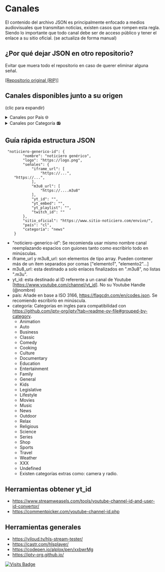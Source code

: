 # Canales

El contenido del archivo JSON es principalmente enfocado a medios audiovisuales que transmitan noticias, existen casos que rompen esta regla.
Siendo lo importante que todo canal debe ser de acceso público y tener el enlace a su sitio oficial.
(se actualiza de forma manual)

## ¿Por qué dejar JSON en otro repositorio?

Evitar que muera todo el repositorio en caso de querer eliminar alguna señal.

[[Repositorio original (RIP)]](https://github.com/Alplox/tele)

## Canales disponibles junto a su origen

(clic para expandir)
<details>
<summary>Canales por País 🌐</summary>

Canales "Chile"

- [24 horas](https://www.24horas.cl/envivo/) [news]
- [Meganoticias](https://www.mega.cl/) [news]
- [T13](https://www.t13.cl/en-vivo) [news]
- [CNN Chile](https://www.cnnchile.com/page/en-vivo/) [news]
- [CHV Noticias](https://www.chvnoticias.cl/senal-online/) [news]
- [El Mostrador](https://www.elmostrador.cl/) [news]
- [Radio Cooperativa](http://programas.cooperativa.cl/showalairelibre/) [radio]
- [Radio Biobio TV](https://www.biobiochile.cl/biobiotv/) [radio]
- [Radio ADN](https://www.adnradio.cl/noticias/videos/) [radio]
- [Radio Duna](https://www.duna.cl/tv/) [radio]
- [Radio Infinita](http://www.infinita.cl/home/) [radio]
- [Radio Universo](https://www.universo.cl/) [radio]
- [Radio AE Radio DuocUC](https://www.aeradio.cl/) [radio]
- [Radio Carolina TV](https://www.carolina.cl/tv/) [radio]
- [Radio Carolina 2 TV](https://www.carolina.cl/carolina2/) [radio]
- [Radio Romántica TV](https://www.romantica.cl/romantica-tv/) [radio]
- [Radio Genial 100.5 FM](https://radiogenial.cl/) [radio]
- [Radio La Clave](https://radiolaclave.cl/) [radio]
- [Radio El Conquistador FM](https://www.elconquistadorfm.net/) [radio]
- [Radio Folclor de Chile](https://radiofolclordechile.cl/) [radio]
- [Radio El Sembrador](https://tv.radioelsembrador.cl/) [radio]
- [Radio Ñuble 89.7 FM](https://radionuble.cl/v1/) [radio]
- [Radio Alternativa FM (Huasco)](https://www.alternativafm.cl/p/alternativa-tv.html) [radio]
- [Radio Universidad de Chile](https://radio.uchile.cl/) [radio]
- [Tele13 Radio](https://tele13radio.cl/) [radio]
- [La MetroFM](https://lametrofm.cl/) [radio]
- [AGRICULTURA TV](https://www.radioagricultura.cl/en-vivo-3/) [radio]
- [¡Llegó la hora!](https://www.radioagricultura.cl/podcast_programas/llego-la-hora/) [radio]
- [TVN](https://www.youtube.com/channel/UCaVaCaiG6qRzDiJDuEGKOhQ) [general]
- [TVN 3](https://www.tvn.cl/tvn3) [culture]
- [Mega](https://www.mega.cl/) [general]
- [Canal 13](https://www.13.cl/en-vivo) [general]
- [Chilevisión](https://www.chilevision.cl/senal-online) [general]
- [La Red](https://www.lared.cl/senal-online) [general]
- [Stgo.TV](https://www.santiagotelevision.cl/) [general]
- [TV+](https://www.tvmas.tv/) [general]
- [La Voz De Los Que Sobran](https://lavozdelosquesobran.cl/) [general]
- [Puranoticia TV](https://puranoticia.pnt.cl/) [general]
- [Holvoet TV](https://holvoet.cl/en-vivo/) [general]
- [Antofagasta TV](https://www.antofagasta.tv/) [general]
- [Atacama TV](http://atacamatelevision.com/) [general]
- [Canal 9](https://www.canal9.cl/en-vivo/) [general]
- [TVU](https://www.tvu.cl/) [general]
- [Canal 21](https://www.canal21tv.cl/wp/en-vivo/) [general]
- [Ñublevision](https://nublevision.cl/) [general]
- [Ñuble RVT](https://canalrtv.cl/) [general]
- [Pingüino TV](https://elpinguino.com/reproductor/) [general]
- [ITV Patagonia](https://www.itvpatagonia.com/) [general]
- [UCV TV](https://ucvtv.cl/home.php) [general]
- [UCV TV Eventos](https://ucvtv.cl/home.php) [general]
- [UATV](https://uatv.cl/uatv-en-vivo/) [general]
- [VTV](http://canalvtv.cl/vtv/) [general]
- [TVR Television Regional](https://www.tvr.cl) [general]
- [veoTV](https://www.veotv.cl/) [general]
- [Contivision](https://contivision.cl/) [general]
- [Osorno TV+](https://www.osornotv.cl/envivo.html) [general]
- [Copano](https://copano.news/) [news]
- [Zona Latina](https://zonalatinatv.com/) [general]
- [Real TV Chile](https://www.youtube.com/channel/) [general]
- [Canal 2 San Antonio](https://cablenoticias.cl/san-antonio-en-vivo) [general]
- [Canal 2 Quellón](https://www.canal2quellon.cl/) [general]
- [Iquique TV](https://iquiquetv.cl/senal-online/) [general]
- [Wapp TV](https://www.wapptv.cl/) [general]
- [MegaDeportes](https://www.meganoticias.cl/deportes/) [sports]
- [Tierra de Dragones](https://tierradedragones.cl/online/) [sports]
- [TV Salud](https://tvsalud.cl/) [lifestyle]
- [Canal País](https://www.canalpais.com/en-vivo) [Business]
- [TV Educa Chile](https://www.tvn.cl/envivo/tveducachile/) [kids]
- [TV Senado](https://tv.senado.cl/) [legislative]
- [Tribunal Constitucional](https://www2.tribunalconstitucional.cl/) [legislative]
- [Poder Judicial](https://www.poderjudicialtv.cl/) [legislative]
- [Cámara Diputados](http://www.cdtv.cl/) [legislative]
- [Nuevas Comunicaciones](https://www.youtube.com/channel/UCMvQGOyumsXP4V7dGAdIKWg) [camera]
- [Marejadas UV](https://marejadas.uv.cl/) [camera]
- [Ledrium](https://www.goledrium.cl/) [camera]
- [Galería CIMA](https://galeriacima.cl/) [camera]
- [Halcón Parquemet, Cumbre](https://halcon.parquemet.cl/index.html) [camera]
- [Halcón Parquemet, Terraza](https://halcon.parquemet.cl/index.html) [camera]
- [Municipalidad Osorno](https://www.municipalidadosorno.cl/) [camera]
- [Portal Foxmix Chile](https://www.portalfoxmix.cl/tv/) [music]

Canales "Argentina"

- [Todonoticias](https://tn.com.ar/envivo/24hs/) [news]
- [C5N](https://www.c5n.com/vivo) [news]
- [Net TV](https://www.canalnet.tv/page/senal-en-vivo) [news]
- [Televisión Pública](https://www.tvpublica.com.ar/) [news]
- [Crónica TV](https://www.cronica.com.ar/cronica-en-vivo/) [news]
- [LA NACION](https://www.lanacion.com.ar/) [news]
- [Canal 26](https://www.canal26.com/canal26-en-vivo) [news]
- [A24com](https://www.a24.com/vivo) [news]
- [Telefe Noticias](https://noticias.mitelefe.com/vivo) [news]
- [Cadena 3 Argentina](https://www.cadena3.com/) [news]
- [América TV](https://www.americatv.com.ar/vivo) [news]
- [eldoce](https://eldoce.tv/vivo/) [news]
- [El Litoral](https://www.ellitoral.com/) [news]
- [IP Noticias](https://ipnoticias.ar/) [news]
- [Nur Para Todos](https://nurparatodos.com.ar/) [news]
- [El Destape](https://www.eldestapeweb.com/) [news]
- [DNews](https://www.youtube.com/channel/UC4dWvSKVWJ36tJyhjDQCCaQ) [news]
- [Cadena 3 Argentina](https://www.cadena3.com/) [news]
- [Radio Mitre](https://radiomitre.cienradios.com/) [radio]
- [Radio De la Azotea](https://www.youtube.com/channel/) [radio]
- [Radio Nihuil](https://www.radionihuil.com.ar/) [radio]
- [Pop Radio 101.5](https://www.radiopop.fm/) [radio]
- [Radio10](https://www.radio10.com.ar/) [radio]
- [Urbana Play 104.3 FM](https://urbanaplayfm.com/) [radio]
- [FMVale975](https://radiovale.fm/) [radio]
- [El Siete TV](https://www.elsietetv.com.ar/) [general]
- [EXTRA TV VIVO](https://www.canalextra.com.ar/) [general]
- [BREAK POINT](https://www.youtube.com/channel/UC_49ElhhVd1BO7MsdBPm77Q) [general]
- [Extratv](https://www.canalextra.com.ar/) [general]
- [Ushuaia Live](https://www.youtube.com/channel/UC6NTD1HmdaZMbe9K5qADOvw) [camera]
- [FourSeasons BuenosAires](https://www.youtube.com/channel/UCCkRwmztPEvut3gpsgmCmzw) [camera]
- [SISE Argentina](https://siseargentina.com/camaras-en-vivo/) [camera]
- [Radio One 103.7](https://www.radioone1037.fm/) [radio]
- [Carburando](https://www.carburando.com/) [auto]

Canales "Bolivia"

- [Unitel Bolivia](https://television.unitel.bo/vivo) [news]
- [RTP BOLIVIA](https://rtpbolivia.com.bo/) [news]
- [Noticias Bolivisión Al Día](https://www.redbolivision.tv.bo/envivo-canal-5/) [news]
- [Red Uno](https://www.reduno.com.bo/) [general]
- [Bolivia Al aire TV](https://boliviaalairetv.com/) [culture]
- [Gogoplaytv](https://www.gogoplaytv.com/) [entertainment]

Canales "Brasil"

- [Record News](https://www.youtube.com/channel/UCuiLR4p6wQ3xLEm15pEn1Xw) [news]
- [REDE BRASIL OFICIAL](https://tv.redebrasiloficial.com.br/) [news]
- [UOL](https://www.uol.com.br/) [news]
- [TV Fórum](https://revistaforum.com.br/) [news]
- [TV 247](https://www.brasil247.com/) [news]
- [BRADO](https://www.bradojornal.com/) [radio]

Canales "Costa Rica"

- [Multimedios Costa Rica](https://www.telediario.cr/television) [news]

Canales "Colombia"

- [EL TIEMPO](https://www.eltiempo.com/) [news]
- [Noticias Caracol](https://www.noticiascaracol.com/ahora) [news]
- [LA FM Colombia](https://www.lafm.com.co/) [news]
- [Teleantioquia Noticias](https://www.teleantioquia.co/noticias/) [news]
- [EAtlantico](https://emisoraatlantico.com.co/) [news]
- [HOY NOTICIAS AGENCIA DE MEDIOS](https://agenciademedioshoynoticias.com/) [news]
- [La Q Digital](https://www.youtube.com/channel/UCNCwZcHiMq-hiKUifqVgWLQ) [news]
- [CNC CHOCÓ](https://www.youtube.com/channel/UC1y9xnPuEvaPCqwJTFDr-8Q) [news]
- [Tercer Canal](https://www.youtube.com/channel/UCH0qX_eG0lDi00plxvidu7g) [news]
- [](https://www.elespectador.com/) [news]
- [Nos Cogió La Noche Noticias](https://www.coosmovision.com/nos-cogio-la-noche/) [news]
- [RCPC](http://www.rcpc.co/) [radio]
- [Buenisima Radio Tv](https://www.youtube.com/channel/UCk20PydKzK3giq80G4mqSeg) [radio]
- [Pulzo](https://www.pulzo.com/) [general]

Canales "Paraguay"

- [1000 Noticias](https://1000noticias.com.py/) [news]

Canales "Perú"

- [TVPerú Noticias](https://www.tvperu.gob.pe/noticias/play) [news]
- [Panamericana TV](https://panamericana.pe/tvenvivo) [news]
- [Onda Digital TV](https://ondadigitaltv.com) [news]
- [La República](https://larepublica.pe/) [news]
- [Willax](https://willax.pe/en-vivo/) [news]
- [Latina Noticias](https://www.latina.pe/tvenvivo) [news]
- [PBO](https://pbo.pe/) [news]
- [RTV TOTAL YURIMAGUAS](https://rtvtotal.pe/tv-online) [news]
- [Avance Social Noticias](https://www.youtube.com/channel/UCo75W2AP1hnjUF4V_ovOAsg) [news]
- [Diario El Comercio Videos](https://elcomercio.pe) [news]
- [N60 Noticias](https://n60.pe/) [news]
- [Ideeleradio](https://www.ideeleradio.pe/) [radio]
- [Radio Ovación TV](https://ovacion.pe/radio) [radio]
- [Radio San Borja Tv](https://radiosanborjatv.com/) [radio]
- [Radio Onda Digital](https://www.ondadigital.pe/) [radio]
- [Radio Tropical 99.1 FM](https://radiotropical.pe/) [radio]
- [Radio Uno 93.7 FM](https://radiouno.pe/) [radio]

Canales "Panamá"

- [Telemetro Reporta](https://www.telemetro.com/endirecto) [news]
- [Alvaro Alvarado - Noticias 180 Minutos](https://www.youtube.com/channel/UC4RoqlERckC4gIhLEGb9Jjw) [news]
- [FARO TV](https://www.youtube.com/channel/UCH70iZotY9DHPZA_XCJbXGQ) [news]
- [Círculo TV](https://www.youtube.com/channel/) [news]
- [Telemetro](https://www.telemetro.com/endirecto) [general]

Canales "Venezuela"

- [Globovisión En Vivo](https://www.globovision.com/) [news]
- [VPItv](https://vpitv.com/en-vivo/) [news]
- [Imesat News TV](https://www.youtube.com/channel/UC1gcFVHhxnbdVqZ8gRziDkg) [news]
- [TeleSUR](https://www.telesurtv.net/) [news]
- [TeleSUR English](https://www.telesurenglish.net/) [news]
- [teleSURtv](https://www.telesurtv.net/) [news]
- [Venezolana de Televisión](https://www.vtv.gob.ve/en-vivo/) [news]
- [NTN24](https://www.ntn24.com/en-vivo) [news]
- [TelevenTV](https://televen.com/) [news]
- [La Iguana TV](https://www.laiguana.tv/envivo/) [news]
- [MundoURenVivo](https://mundour.com/) [radio]
- [Lista Tv](https://www.youtube.com/channel/UCw2ceOxZ4VhgRSre0ny2RcA) [radio]
- [VTV RADIO](https://www.atom.bio/vtvradio_) [radio]
- [Venezuela News Radio](https://venezuela-news.com/radio/) [radio]
- [Anzoátegui TV](https://lorini.net/anzoateguitv/) [general]
- [BTA TV](https://btatv.tv/) [general]
- [Canal 21 Táchira](https://www.canal21tachira.com/tv/) [general]
- [Canal Cultura Venezuela](https://culturavenezuela.com/emision-en-directo/) [culture]

Canales "Honduras"

- [HCH En Vivo](https://hch.tv/live/) [news]
- [METRO TV CHOLUTECA HONDURAS](https://www.lametrohn.com/) [news]

Canales "México"

- [ImagenTV](https://www.imagentv.com/en-vivo) [news]
- [Imagen Televisión Puebla](https://www.imagentv.com/en-vivo) [news]
- [TelediarioMx](https://www.telediario.mx/television) [news]
- [BI NOTICIAS](https://binoticias.com/tv-en-vivo) [news]
- [Oro Noticias Puebla](https://oronoticiaspuebla.com/) [news]
- [CPS Noticias Puerto Vallarta](https://tribunadelabahia.com.mx/) [news]
- [Ahora Noticias](https://www.youtube.com/channel/UCn161AaU20-UcYeDEvDJyyA) [news]
- [VA+ Noticias](https://ryta.com.mx/envivo/) [news]
- [Televisa Aguascalientes Oficial](https://www.youtube.com/channel/UC5ZtV3bu3bjSuOLoA6oCFIg) [news]
- [MILENIO](https://www.milenio.com/mileniotv) [news]
- [Televisa Monterrey](https://www.youtube.com/channel/UCGDJLLphnP0zQQaE3kgo5Wg) [news]
- [NMás](https://www.nmas.com.mx/) [news]
- [adn40Mx](https://live.adn40.mx/) [news]
- [Televisa Veracruz Oficial](https://telever.tv/) [news]
- [Juan Carlos Valerio](https://www.youtube.com/channel/UCCETFebKrX0wIkA9lbqvoNA) [news]
- [Azteca Noticias](https://www.tvazteca.com/aztecanoticias/) [news]
- [Gamavisión Noticias](https://www.gamavision.com/) [news]
- [Aristegui Noticias](https://www.aristeguinoticias.com/) [news]
- [Grupo Fórmula](https://www.radioformula.com.mx/) [radio]
- [DK 1250 AM](https://dk1250.mx/en-vivo-por-youtube/) [radio]
- [Televisa Puebla](https://www.youtube.com/channel/UC-HNztluSQSffhIWJTL-LUw) [general]
- [Televisa Sonora Oficial](https://www.youtube.com/channel/UCyzWMHGS7bs0sot6KZk5EZg) [general]
- [Fideicomiso de Puentes Fronterizos de Chihuahua](https://puentesfronterizos.gob.mx/) [camera]

Canales "España"

- [RTVE Noticias](https://www.rtve.es/noticias) [news]
- [Televisión de Galicia](https://agalega.gal/) [news]
- [Málaga 24h TV Noticias](https://malaga24h.com/directo-de-malaga-24-horas/) [news]
- [TelevisionCanaria](https://rtvc.es/en-directo/) [news]
- [CNN en Español](https://cnnespanol.cnn.com/) [news]
- [Cámaras de tráfico de Vigo](https://www.youtube.com/channel/UC30mmDZa-tMpIS-cIXoErsA) [camera]

Canales "Ecuador"

- [Ecuavisa](https://www.ecuavisa.com/envivo) [news]
- [Ecotel TV](https://www.ecotel.tv/) [news]
- [Catomedia UCSG](https://catomedia.net/) [news]
- [Canal Tv Digital](https://canaltvdigitalonline.com/) [news]
- [Periódico D'Una](https://deunanoticias.com/) [news]
- [Café la Posta](https://www.laposta.ec/) [news]
- [Radio Centro 101.3 FM](https://radiocentro.com.ec/en-vivo/) [radio]
- [Radio Elite 99.7 TV](https://radioelite997.com/online/) [radio]
- [Radio Sono Onda](https://sonoonda.com/tv-online/) [radio]
- [Radio Rumba 107.3 FM](https://radiorumba.fm/) [radio]
- [Radio Pichincha Multimedia](https://www.radiopichincha.com/) [radio]
- [Sonorama TV](https://www.youtube.com/channel/UCGOHw6AjriiGhkJnDAhJsRA) [radio]

Canales "República Dominicana"

- [Una Nueva Mañana](https://unanuevamanana.com/) [general]

Canales "El Salvador"

- [TCS Noticias](https://www.esmitv.com/) [news]

Canales "Canadá"

- [Global News](https://globalnews.ca/live/national/) [news]

Canales "Estados Unidos"

- [ABC7 SWFL](https://www.abc-7.com/) [news]
- [ABC News](https://abcnews.go.com/Live) [news]
- [Agenda-Free TV](https://twitter.com/agendafreetv) [news]
- [Bloomberg US](https://www.bloomberg.com/) [news]
- [Bloomberg Europe](https://www.bloomberg.com/europe) [news]
- [Bloomberg QuickTake](https://www.bloomberg.com/Quicktake) [news]
- [Cheddar](https://cheddar.com/live) [news]
- [CBSN](https://www.cbsnews.com/live/) [news]
- [LiveNOW from FOX](https://www.livenowfox.com/) [news]
- [Newsmax](https://www.newsmax.com/) [news]
- [NBC News](https://www.nbcnews.com/) [news]
- [Noticias Telemundo](https://www.telemundo.com/noticias) [news]
- [ABC13Houston](https://abc13.com/watch/live/) [news]
- [WPLG Local 10](https://www.youtube.com/channel/UCgVZ0mrM3liHNhRYC5Mchgg) [news]
- [ABC 7 Chicago](https://abc7chicago.com/watch/live/) [news]
- [USA TODAY](https://www.usatoday.com/) [news]
- [CNBC](https://www.cnbc.com/live-tv/) [news]
- [EVTV MIAMI](https://evtv.online/noticias-de-venezuela/) [news]
- [Associated Press](https://www.apnews.com/) [news]
- [Naciones Unidas](https://www.un.org/) [general]
- [International House of Prayer](https://www.ihopkc.org/prayerroom/) [music]
- [Axis Experience Center South Central](https://www.axis.com/) [camera]
- [Times Square Live 4K](https://www.earthcam.net/) [camera]
- [St. George Tower](https://stgeorgetower.com/) [camera]
- [Bryant Park NYC](https://bryantpark.org/) [camera]
- [NASA Live](https://www.nasa.gov/) [science]
- [SpaceX](https://www.spacex.com/) [science]
- [Blue Origin](https://www.blueorigin.com/) [science]
- [Virgin Galactic](https://www.virgingalactic.com/) [science]

Canales "Francia"

- [euronews (Español)](https://es.euronews.com/) [news]
- [euronews (English)](https://www.euronews.com/) [news]
- [euronews Русский](https://ru.euronews.com/) [news]
- [euronews (magyarul)](https://hu.euronews.com/) [news]
- [FRANCE 24 Español](https://www.france24.com/es/) [news]
- [FRANCE 24 English](https://www.france24.com/en/) [news]
- [franceinfo](https://www.francetvinfo.fr/) [news]

Canales "Alemania"

- [DW Español](https://www.dw.com/es) [news]
- [DW News](https://www.dw.com/en) [news]
- [DW عربية](https://www.dw.com/ar) [news]
- [WELT](https://www.welt.de/) [news]
- [We Are Diamond](https://wearediamond.net/) [music]

Canales "Ucrania"

- [24 Канал онлайн](https://24tv.ua/online/) [news]
- [Суспільне Новини](https://suspilne.media/) [news]

Canales "China"

- [三立iNEWS](https://live.setn.com/) [news]
- [中視新聞 HD直播頻道](https://www.ctv.com.tw/) [news]
- [CGTN](https://www.cgtn.com/) [news]
- [民視新聞網 Formosa TV News network](https://www.ftvnews.com.tw/live/live-channel/) [news]

Canales "Taiwán"

- [華視新聞 CH52](https://news.cts.com.tw/) [news]

Canales "Japón"

- [NHK World](https://www3.nhk.or.jp/nhkworld/en/live/) [news]
- [ANNnewsCH](https://news.tv-asahi.co.jp/) [news]
- [HTB北海道ニュース](https://www.htb.co.jp/news/) [news]
- [Aoba traffics](https://www.youtube.com/channel/UCynDLZ-YJnrMLSQvwYi-bUA) [camera]

Canales "Turquía"

- [TRT World](https://www.trtworld.com/) [news]

Canales "India"

- [ABP MAJHA](https://marathi.abplive.com/live-tv) [news]
- [Good News Today](https://www.gnttv.com/livetv) [news]
- [ABN Telugu](https://www.andhrajyothy.com/live-tv) [news]
- [TV9 Telugu Live](https://tv9telugu.com/live-tv) [news]
- [IndiaTV](https://www.indiatvnews.com/livetv) [news]
- [REPORTER LIVE](https://www.reporterlive.com/) [news]
- [hmtv News](https://www.hmtvlive.com/) [news]
- [NDTV India](https://www.ndtv.com/) [news]
- [ET NOW](https://www.etnownews.com/) [news]
- [News18 Rajasthan](https://hindi.news18.com/livetv/) [news]
- [News18 Assam/Northeast](https://hindi.news18.com/livetv/) [news]
- [News18 Bangla](https://bengali.news18.com/live-tv/) [news]
- [News18 Bihar Jharkhand](https://hindi.news18.com/news/bihar/) [news]
- [News18 Gujarati](https://www.news18.com/livetv/) [news]
- [News18 India](https://hindi.news18.com/) [news]
- [News18 Kannada](https://kannada.news18.com/live-tv/) [news]
- [News18 Kerala](https://malayalam.news18.com/) [news]
- [News18 Lokmat](https://lokmat.news18.com/) [news]
- [News18 MP Chhattisgarh](https://hindi.news18.com/) [news]
- [News18 Odia](https://odia.news18.com/odisha/) [news]
- [News18 Punjab/Haryana/Himachal](https://punjab.news18.com/) [news]
- [News18 Tamil Nadu](https://tamil.news18.com/) [news]
- [News18 Urdu](https://urdu.news18.com/) [news]
- [News18 UP Uttarakhand](https://hindi.news18.com/news/uttar-pradesh/) [news]
- [DD India](https://ddindia.co.in/) [news]
- [Kairali News](https://www.kairalinewsonline.com/live) [news]
- [CNN-News18](https://www.news18.com/livetv/) [news]
- [WION](https://www.wionews.com/live-tv) [news]
- [ABN Digital Exclusives](https://www.youtube.com/channel/UCMIobchb8wgycijrgc1UnZw) [general]

Canales "Bangladesh"

- [BanglaVision LIVE](https://www.bvnews24.com/live/) [news]

Canales "Catar"

- [Al Jazeera English](https://www.aljazeera.com/live/) [news]
- [AlJazeera Channel قناة الجزيرة](https://www.aljazeera.com/live/) [news]

Canales "Italia"

- [Vatican News](https://www.vaticannews.va/en.html) [religious]
- [Vatican News English](https://www.vaticannews.va/en.html) [religious]
- [Vatican News Español](https://www.vaticannews.va/en.html) [religious]
- [Vatican News Italiano](https://www.vaticannews.va/en.html) [religious]
- [Vatican News Português](https://www.vaticannews.va/en.html) [religious]
- [Vatican News Français](https://www.vaticannews.va/en.html) [religious]
- [Vatican News Deutsch](https://www.vaticannews.va/en.html) [religious]
- [Vatican News Polski](https://www.vaticannews.va/en.html) [religious]
- [Vatican News Tiếng Việt](https://www.vaticannews.va/en.html) [religious]
- [Vatican News 中文](https://www.vaticannews.va/en.html) [religious]

Canales "Pakistán"

- [City 21 News](https://www.youtube.com/channel/UCB-8E662xOk1I3-wdhTMNiw) [news]
- [AlQuranHD القران الكريم](https://www.youtube.com/channel/UCraPI8sg-eiNzUrurxhKeEQ) [religious]
- [Talon News HD](https://www.youtube.com/channel/UCooaD1RPqtX2mY4yNc1PPqw) [news]
- [BOL News](https://www.bolnews.com/live/) [news]
- [SAMAA TV](https://live.samaa.tv/) [news]
- [Dunya News](https://dunyanews.tv/live/) [news]

Canales "Inglaterra"

- [GBNews](https://www.gbnews.com/watch/live) [news]

Canales "Singapur"

- [CNA](https://www.channelnewsasia.com/) [news]

Canales "República Centroafricana"

- [Channels Television](https://www.channelstv.com/live) [news]
- [africanews](https://www.africanews.com/live/) [news]
- [NamibiaCam](https://www.youtube.com/channel/UC9X6gGKDv2yhMoofoeS7-Gg) [camera]

Canales "Australia"

- [ABC News AU](https://www.abc.net.au/news/) [news]

Canales "Hawái"

- [Aqualink Hawaii](https://www.youtube.com/channel/UCTLF36lXVM7uiR-VolWHv0Q) [camera]

Canales "Corea del Sur"

- [Daily Seoul Live Camera - Hangang](https://www.youtube.com/channel/UCQKQTgZJo3PlxA-9V1Z51XA) [camera]

Canales "Desconocido"

- [Lofi Girl](https://www.youtube.com/channel/UCSJ4gkVC6NrvII8umztf0Ow) [music]
- [Chillhop](https://live.chillhop.com) [music]
- [Steezyasfuck](https://www.stzzzy.com/) [music]
- [Doom Radio](https://dcealopez.es/rip-tear-radio/) [music]
- [AcidJazz](https://www.youtube.com/channel/UC8cRYBn-z6y1EOUeMdJ0VHA) [music]
- [The 80s Guy](https://www.youtube.com/channel/UC6ghlxmJNMd8BE_u1HR-bTg) [music]
- [Chill with Taiki](https://www.youtube.com/channel/UCKdURsjh1xT1vInYBy82n6g) [music]
- [College Music](https://www.youtube.com/channel/UCWzZ5TIGoZ6o-KtbGCyhnhg) [music]
- [Dark Monkey Music](https://www.youtube.com/channel/UCrcfRtdHb11YJEloTSaOYvw) [music]
- [Tiempo de relajación para ti](https://www.youtube.com/channel/UCKptJ-XQRf_4X4ZY9Cr_75Q) [music]
- [Melody Note 멜로디노트](https://www.youtube.com/channel/UCBzTytkF5toaL4o5EHQ0UoA) [music]
- [J Radio 제이라디오](https://www.youtube.com/channel/UCVrrOB7u5ZbxpiqbxhJ-kjw) [music]
- [Sonido de fuego relajante](https://www.youtube.com/channel/UCMlIZGBeueCZBUmEP-PddJg) [music]
- [Pure Sleeping Vibes](https://www.youtube.com/channel/UCa6DBGeztqfXOwcpUnk0Ccg) [music]
- [NoCopyrightSounds](https://www.youtube.com/channel/UC_aEa8K-EOJ3D6gOs7HcyNg) [music]
- [frequenzy](https://www.youtube.com/channel/UClRJcsRS9YETAAj0nG_pX6g) [music]
- [ChillYourMind](https://www.youtube.com/channel/UCmDM6zuSTROOnZnjlt2RJGQ) [music]
- [rare phonk](https://www.youtube.com/channel/UC8d8GkPcfQGa8lWAnqhElWg) [music]
- [Cafe Music BGM channel](https://www.youtube.com/channel/UCJhjE7wbdYAae1G25m0tHAA) [music]
- [Relax Chillout Deep](https://www.youtube.com/channel/UCm001e4lKtX7SULWHx6EdzA) [music]
- [N&T Party](https://www.youtube.com/channel/UCC9rwt1T2i4klATksN6prdQ) [music]
- [the bootleg boy 2](https://www.youtube.com/channel/UCwkTfp14Sj7o6q9_8ADJpnA) [music]
- [Best of Mix - Radios en Vivo](https://www.youtube.com/channel/UCSx0CKSPK_jUE2REJtgHIPA) [music]
- [Immortal Swings](https://www.youtube.com/channel/UCr_D8RsfDhZ1CVgD7l5ByoQ) [music]
- [Amor Musica](https://www.youtube.com/channel/UCR30r2JHz2eqQlutmPzWfhw) [music]
- [Romantica Musica](https://www.youtube.com/channel/UC8HEkuYR6IJGMhZ8YqNFB3g) [music]
- [Radio Hits Music](https://www.youtube.com/channel/UC0f4WJAjYdwl4XYHz-6FhyQ) [music]
- [Tomorrowland](https://www.tomorrowland.com/home/) [music]
- [Nonstop Music](https://nonstop-records.com/) [music]
- [Music Hits](https://www.youtube.com/channel/UC-ITe1nKavRL6-Sl2aE3LKA) [music]
- [The Good Life Radio x Sensual Musique](https://www.youtube.com/channel/UChs0pSaEoNLV4mevBFGaoKA) [music]
- [BGM Totoro Studio](https://www.youtube.com/channel/UCdg_xadHqcIT40t-rgwuSZg) [music]
- [Boston and Maine Live](https://www.youtube.com/channel/UC8gbWbcNNyb5-NIXvFklkOA) [camera]
- [Birder King](https://www.youtube.com/channel/UC7wafFu5c8AO0YF5U7R7xFA) [camera]
- [Alyssa's Nature Sanctuary](https://www.youtube.com/channel/UCkirg3K9o212uh5BEt100NQ) [camera]
- [afarTV](https://afar.tv/) [camera]
- [Bob Ross (Todas las Temporadas)](https://www.youtube.com/channel/UCxcnsr1R5Ge_fbTu5ajt8DQ) [relax]
- [Nickelodeon en Español](https://www.youtube.com/channel/UCNeq3Obf4zOv5rhORI8Vz5g) [kids]
- [Cartoon Network LA](https://www.youtube.com/channel/UCQySZQ6rrgJXRuonMwIIGMA) [kids]
- [Disney XD](https://www.youtube.com/channel/UCktaw9L-f65LzUUdjmCFkbQ) [kids]
- [Robocar POLI TV](https://www.youtube.com/channel/UCr-rCvgg21KqfrnGopaQeGw) [animation]
- [Bob Esponja en Español](https://www.youtube.com/channel/UCMfYMB69Y1B-SlGKm1Tdb0Q) [animation]
- [Power Rangers Official](https://www.youtube.com/channel/UCpgxmlXoDtkYzRQ4cJgCT5A) [kids]
- [El Increíble Mundo de Gumball LA](https://www.youtube.com/channel/UCEsK4_SMT6zgDVUwuLHvo8g) [animation]
- [Peacock jr](https://www.youtube.com/channel/UCKtfozhWfwvXUTnR7PV3t5g) [kids]
- [Shaun the Sheep Official](https://www.youtube.com/channel/UCS7H8U-n5mINVJjJsaRtGHg) [animation]
- [KawaiiGames](https://www.youtube.com/channel/) [classic]
- [Game Master TV](https://www.youtube.com/channel/UC1AFNoYDu-Rub31kwug5drA) [classic]

</details>

<details>
<summary>Canales por Categoría 📻</summary>

Categoría "news"

- [24 horas](https://www.24horas.cl/envivo/) [Chile]
- [Meganoticias](https://www.mega.cl/) [Chile]
- [T13](https://www.t13.cl/en-vivo) [Chile]
- [CNN Chile](https://www.cnnchile.com/page/en-vivo/) [Chile]
- [CHV Noticias](https://www.chvnoticias.cl/senal-online/) [Chile]
- [El Mostrador](https://www.elmostrador.cl/) [Chile]
- [Copano](https://copano.news/) [Chile]
- [Todonoticias](https://tn.com.ar/envivo/24hs/) [Argentina]
- [C5N](https://www.c5n.com/vivo) [Argentina]
- [Net TV](https://www.canalnet.tv/page/senal-en-vivo) [Argentina]
- [Televisión Pública](https://www.tvpublica.com.ar/) [Argentina]
- [Crónica TV](https://www.cronica.com.ar/cronica-en-vivo/) [Argentina]
- [LA NACION](https://www.lanacion.com.ar/) [Argentina]
- [Canal 26](https://www.canal26.com/canal26-en-vivo) [Argentina]
- [A24com](https://www.a24.com/vivo) [Argentina]
- [Telefe Noticias](https://noticias.mitelefe.com/vivo) [Argentina]
- [Cadena 3 Argentina](https://www.cadena3.com/) [Argentina]
- [América TV](https://www.americatv.com.ar/vivo) [Argentina]
- [eldoce](https://eldoce.tv/vivo/) [Argentina]
- [El Litoral](https://www.ellitoral.com/) [Argentina]
- [IP Noticias](https://ipnoticias.ar/) [Argentina]
- [Nur Para Todos](https://nurparatodos.com.ar/) [Argentina]
- [El Destape](https://www.eldestapeweb.com/) [Argentina]
- [DNews](https://www.youtube.com/channel/UC4dWvSKVWJ36tJyhjDQCCaQ) [Argentina]
- [Cadena 3 Argentina](https://www.cadena3.com/) [Argentina]
- [Unitel Bolivia](https://television.unitel.bo/vivo) [Bolivia]
- [RTP BOLIVIA](https://rtpbolivia.com.bo/) [Bolivia]
- [Noticias Bolivisión Al Día](https://www.redbolivision.tv.bo/envivo-canal-5/) [Bolivia]
- [Record News](https://www.youtube.com/channel/UCuiLR4p6wQ3xLEm15pEn1Xw) [Brasil]
- [REDE BRASIL OFICIAL](https://tv.redebrasiloficial.com.br/) [Brasil]
- [UOL](https://www.uol.com.br/) [Brasil]
- [TV Fórum](https://revistaforum.com.br/) [Brasil]
- [TV 247](https://www.brasil247.com/) [Brasil]
- [Multimedios Costa Rica](https://www.telediario.cr/television) [Costa Rica]
- [EL TIEMPO](https://www.eltiempo.com/) [Colombia]
- [Noticias Caracol](https://www.noticiascaracol.com/ahora) [Colombia]
- [LA FM Colombia](https://www.lafm.com.co/) [Colombia]
- [Teleantioquia Noticias](https://www.teleantioquia.co/noticias/) [Colombia]
- [EAtlantico](https://emisoraatlantico.com.co/) [Colombia]
- [HOY NOTICIAS AGENCIA DE MEDIOS](https://agenciademedioshoynoticias.com/) [Colombia]
- [La Q Digital](https://www.youtube.com/channel/UCNCwZcHiMq-hiKUifqVgWLQ) [Colombia]
- [CNC CHOCÓ](https://www.youtube.com/channel/UC1y9xnPuEvaPCqwJTFDr-8Q) [Colombia]
- [Tercer Canal](https://www.youtube.com/channel/UCH0qX_eG0lDi00plxvidu7g) [Colombia]
- [](https://www.elespectador.com/) [Colombia]
- [Nos Cogió La Noche Noticias](https://www.coosmovision.com/nos-cogio-la-noche/) [Colombia]
- [1000 Noticias](https://1000noticias.com.py/) [Paraguay]
- [TVPerú Noticias](https://www.tvperu.gob.pe/noticias/play) [Perú]
- [Panamericana TV](https://panamericana.pe/tvenvivo) [Perú]
- [Onda Digital TV](https://ondadigitaltv.com) [Perú]
- [La República](https://larepublica.pe/) [Perú]
- [Willax](https://willax.pe/en-vivo/) [Perú]
- [Latina Noticias](https://www.latina.pe/tvenvivo) [Perú]
- [PBO](https://pbo.pe/) [Perú]
- [RTV TOTAL YURIMAGUAS](https://rtvtotal.pe/tv-online) [Perú]
- [Avance Social Noticias](https://www.youtube.com/channel/UCo75W2AP1hnjUF4V_ovOAsg) [Perú]
- [Diario El Comercio Videos](https://elcomercio.pe) [Perú]
- [N60 Noticias](https://n60.pe/) [Perú]
- [Telemetro Reporta](https://www.telemetro.com/endirecto) [Panamá]
- [Alvaro Alvarado - Noticias 180 Minutos](https://www.youtube.com/channel/UC4RoqlERckC4gIhLEGb9Jjw) [Panamá]
- [FARO TV](https://www.youtube.com/channel/UCH70iZotY9DHPZA_XCJbXGQ) [Panamá]
- [Círculo TV](https://www.youtube.com/channel/) [Panamá]
- [Globovisión En Vivo](https://www.globovision.com/) [Venezuela]
- [VPItv](https://vpitv.com/en-vivo/) [Venezuela]
- [Imesat News TV](https://www.youtube.com/channel/UC1gcFVHhxnbdVqZ8gRziDkg) [Venezuela]
- [TeleSUR](https://www.telesurtv.net/) [Venezuela]
- [TeleSUR English](https://www.telesurenglish.net/) [Venezuela]
- [teleSURtv](https://www.telesurtv.net/) [Venezuela]
- [Venezolana de Televisión](https://www.vtv.gob.ve/en-vivo/) [Venezuela]
- [NTN24](https://www.ntn24.com/en-vivo) [Venezuela]
- [TelevenTV](https://televen.com/) [Venezuela]
- [La Iguana TV](https://www.laiguana.tv/envivo/) [Venezuela]
- [HCH En Vivo](https://hch.tv/live/) [Honduras]
- [METRO TV CHOLUTECA HONDURAS](https://www.lametrohn.com/) [Honduras]
- [ImagenTV](https://www.imagentv.com/en-vivo) [México]
- [Imagen Televisión Puebla](https://www.imagentv.com/en-vivo) [México]
- [TelediarioMx](https://www.telediario.mx/television) [México]
- [BI NOTICIAS](https://binoticias.com/tv-en-vivo) [México]
- [Oro Noticias Puebla](https://oronoticiaspuebla.com/) [México]
- [CPS Noticias Puerto Vallarta](https://tribunadelabahia.com.mx/) [México]
- [Ahora Noticias](https://www.youtube.com/channel/UCn161AaU20-UcYeDEvDJyyA) [México]
- [VA+ Noticias](https://ryta.com.mx/envivo/) [México]
- [Televisa Aguascalientes Oficial](https://www.youtube.com/channel/UC5ZtV3bu3bjSuOLoA6oCFIg) [México]
- [MILENIO](https://www.milenio.com/mileniotv) [México]
- [Televisa Monterrey](https://www.youtube.com/channel/UCGDJLLphnP0zQQaE3kgo5Wg) [México]
- [NMás](https://www.nmas.com.mx/) [México]
- [adn40Mx](https://live.adn40.mx/) [México]
- [Televisa Veracruz Oficial](https://telever.tv/) [México]
- [Juan Carlos Valerio](https://www.youtube.com/channel/UCCETFebKrX0wIkA9lbqvoNA) [México]
- [Azteca Noticias](https://www.tvazteca.com/aztecanoticias/) [México]
- [Gamavisión Noticias](https://www.gamavision.com/) [México]
- [Aristegui Noticias](https://www.aristeguinoticias.com/) [México]
- [RTVE Noticias](https://www.rtve.es/noticias) [España]
- [Televisión de Galicia](https://agalega.gal/) [España]
- [Málaga 24h TV Noticias](https://malaga24h.com/directo-de-malaga-24-horas/) [España]
- [TelevisionCanaria](https://rtvc.es/en-directo/) [España]
- [CNN en Español](https://cnnespanol.cnn.com/) [España]
- [Ecuavisa](https://www.ecuavisa.com/envivo) [Ecuador]
- [Ecotel TV](https://www.ecotel.tv/) [Ecuador]
- [Catomedia UCSG](https://catomedia.net/) [Ecuador]
- [Canal Tv Digital](https://canaltvdigitalonline.com/) [Ecuador]
- [Periódico D'Una](https://deunanoticias.com/) [Ecuador]
- [Café la Posta](https://www.laposta.ec/) [Ecuador]
- [TCS Noticias](https://www.esmitv.com/) [El Salvador]
- [Global News](https://globalnews.ca/live/national/) [Canadá]
- [ABC7 SWFL](https://www.abc-7.com/) [Estados Unidos]
- [ABC News](https://abcnews.go.com/Live) [Estados Unidos]
- [Agenda-Free TV](https://twitter.com/agendafreetv) [Estados Unidos]
- [Bloomberg US](https://www.bloomberg.com/) [Estados Unidos]
- [Bloomberg Europe](https://www.bloomberg.com/europe) [Estados Unidos]
- [Bloomberg QuickTake](https://www.bloomberg.com/Quicktake) [Estados Unidos]
- [Cheddar](https://cheddar.com/live) [Estados Unidos]
- [CBSN](https://www.cbsnews.com/live/) [Estados Unidos]
- [LiveNOW from FOX](https://www.livenowfox.com/) [Estados Unidos]
- [Newsmax](https://www.newsmax.com/) [Estados Unidos]
- [NBC News](https://www.nbcnews.com/) [Estados Unidos]
- [Noticias Telemundo](https://www.telemundo.com/noticias) [Estados Unidos]
- [ABC13Houston](https://abc13.com/watch/live/) [Estados Unidos]
- [WPLG Local 10](https://www.youtube.com/channel/UCgVZ0mrM3liHNhRYC5Mchgg) [Estados Unidos]
- [ABC 7 Chicago](https://abc7chicago.com/watch/live/) [Estados Unidos]
- [USA TODAY](https://www.usatoday.com/) [Estados Unidos]
- [CNBC](https://www.cnbc.com/live-tv/) [Estados Unidos]
- [EVTV MIAMI](https://evtv.online/noticias-de-venezuela/) [Estados Unidos]
- [Associated Press](https://www.apnews.com/) [Estados Unidos]
- [euronews (Español)](https://es.euronews.com/) [Francia]
- [euronews (English)](https://www.euronews.com/) [Francia]
- [euronews Русский](https://ru.euronews.com/) [Francia]
- [euronews (magyarul)](https://hu.euronews.com/) [Francia]
- [FRANCE 24 Español](https://www.france24.com/es/) [Francia]
- [FRANCE 24 English](https://www.france24.com/en/) [Francia]
- [franceinfo](https://www.francetvinfo.fr/) [Francia]
- [DW Español](https://www.dw.com/es) [Alemania]
- [DW News](https://www.dw.com/en) [Alemania]
- [DW عربية](https://www.dw.com/ar) [Alemania]
- [WELT](https://www.welt.de/) [Alemania]
- [24 Канал онлайн](https://24tv.ua/online/) [Ucrania]
- [Суспільне Новини](https://suspilne.media/) [Ucrania]
- [三立iNEWS](https://live.setn.com/) [China]
- [中視新聞 HD直播頻道](https://www.ctv.com.tw/) [China]
- [華視新聞 CH52](https://news.cts.com.tw/) [Taiwán]
- [CGTN](https://www.cgtn.com/) [China]
- [民視新聞網 Formosa TV News network](https://www.ftvnews.com.tw/live/live-channel/) [China]
- [NHK World](https://www3.nhk.or.jp/nhkworld/en/live/) [Japón]
- [ANNnewsCH](https://news.tv-asahi.co.jp/) [Japón]
- [HTB北海道ニュース](https://www.htb.co.jp/news/) [Japón]
- [TRT World](https://www.trtworld.com/) [Turquía]
- [ABP MAJHA](https://marathi.abplive.com/live-tv) [India]
- [Good News Today](https://www.gnttv.com/livetv) [India]
- [ABN Telugu](https://www.andhrajyothy.com/live-tv) [India]
- [TV9 Telugu Live](https://tv9telugu.com/live-tv) [India]
- [IndiaTV](https://www.indiatvnews.com/livetv) [India]
- [REPORTER LIVE](https://www.reporterlive.com/) [India]
- [hmtv News](https://www.hmtvlive.com/) [India]
- [NDTV India](https://www.ndtv.com/) [India]
- [ET NOW](https://www.etnownews.com/) [India]
- [News18 Rajasthan](https://hindi.news18.com/livetv/) [India]
- [News18 Assam/Northeast](https://hindi.news18.com/livetv/) [India]
- [News18 Bangla](https://bengali.news18.com/live-tv/) [India]
- [News18 Bihar Jharkhand](https://hindi.news18.com/news/bihar/) [India]
- [News18 Gujarati](https://www.news18.com/livetv/) [India]
- [News18 India](https://hindi.news18.com/) [India]
- [News18 Kannada](https://kannada.news18.com/live-tv/) [India]
- [News18 Kerala](https://malayalam.news18.com/) [India]
- [News18 Lokmat](https://lokmat.news18.com/) [India]
- [News18 MP Chhattisgarh](https://hindi.news18.com/) [India]
- [News18 Odia](https://odia.news18.com/odisha/) [India]
- [News18 Punjab/Haryana/Himachal](https://punjab.news18.com/) [India]
- [News18 Tamil Nadu](https://tamil.news18.com/) [India]
- [News18 Urdu](https://urdu.news18.com/) [India]
- [News18 UP Uttarakhand](https://hindi.news18.com/news/uttar-pradesh/) [India]
- [DD India](https://ddindia.co.in/) [India]
- [Kairali News](https://www.kairalinewsonline.com/live) [India]
- [CNN-News18](https://www.news18.com/livetv/) [India]
- [WION](https://www.wionews.com/live-tv) [India]
- [BanglaVision LIVE](https://www.bvnews24.com/live/) [Bangladesh]
- [Al Jazeera English](https://www.aljazeera.com/live/) [Catar]
- [AlJazeera Channel قناة الجزيرة](https://www.aljazeera.com/live/) [Catar]
- [City 21 News](https://www.youtube.com/channel/UCB-8E662xOk1I3-wdhTMNiw) [Pakistán]
- [Talon News HD](https://www.youtube.com/channel/UCooaD1RPqtX2mY4yNc1PPqw) [Pakistán]
- [BOL News](https://www.bolnews.com/live/) [Pakistán]
- [SAMAA TV](https://live.samaa.tv/) [Pakistán]
- [Dunya News](https://dunyanews.tv/live/) [Pakistán]
- [GBNews](https://www.gbnews.com/watch/live) [Inglaterra]
- [CNA](https://www.channelnewsasia.com/) [Singapur]
- [Channels Television](https://www.channelstv.com/live) [República Centroafricana]
- [africanews](https://www.africanews.com/live/) [República Centroafricana]
- [ABC News AU](https://www.abc.net.au/news/) [Australia]

Categoría "radio"

- [Radio Cooperativa](http://programas.cooperativa.cl/showalairelibre/) [Chile]
- [Radio Biobio TV](https://www.biobiochile.cl/biobiotv/) [Chile]
- [Radio ADN](https://www.adnradio.cl/noticias/videos/) [Chile]
- [Radio Duna](https://www.duna.cl/tv/) [Chile]
- [Radio Infinita](http://www.infinita.cl/home/) [Chile]
- [Radio Universo](https://www.universo.cl/) [Chile]
- [Radio AE Radio DuocUC](https://www.aeradio.cl/) [Chile]
- [Radio Carolina TV](https://www.carolina.cl/tv/) [Chile]
- [Radio Carolina 2 TV](https://www.carolina.cl/carolina2/) [Chile]
- [Radio Romántica TV](https://www.romantica.cl/romantica-tv/) [Chile]
- [Radio Genial 100.5 FM](https://radiogenial.cl/) [Chile]
- [Radio La Clave](https://radiolaclave.cl/) [Chile]
- [Radio El Conquistador FM](https://www.elconquistadorfm.net/) [Chile]
- [Radio Folclor de Chile](https://radiofolclordechile.cl/) [Chile]
- [Radio El Sembrador](https://tv.radioelsembrador.cl/) [Chile]
- [Radio Ñuble 89.7 FM](https://radionuble.cl/v1/) [Chile]
- [Radio Alternativa FM (Huasco)](https://www.alternativafm.cl/p/alternativa-tv.html) [Chile]
- [Radio Universidad de Chile](https://radio.uchile.cl/) [Chile]
- [Tele13 Radio](https://tele13radio.cl/) [Chile]
- [La MetroFM](https://lametrofm.cl/) [Chile]
- [AGRICULTURA TV](https://www.radioagricultura.cl/en-vivo-3/) [Chile]
- [¡Llegó la hora!](https://www.radioagricultura.cl/podcast_programas/llego-la-hora/) [Chile]
- [Radio Mitre](https://radiomitre.cienradios.com/) [Argentina]
- [Radio De la Azotea](https://www.youtube.com/channel/) [Argentina]
- [Radio Nihuil](https://www.radionihuil.com.ar/) [Argentina]
- [Pop Radio 101.5](https://www.radiopop.fm/) [Argentina]
- [Radio10](https://www.radio10.com.ar/) [Argentina]
- [Urbana Play 104.3 FM](https://urbanaplayfm.com/) [Argentina]
- [FMVale975](https://radiovale.fm/) [Argentina]
- [Radio One 103.7](https://www.radioone1037.fm/) [Argentina]
- [BRADO](https://www.bradojornal.com/) [Brasil]
- [RCPC](http://www.rcpc.co/) [Colombia]
- [Buenisima Radio Tv](https://www.youtube.com/channel/UCk20PydKzK3giq80G4mqSeg) [Colombia]
- [Ideeleradio](https://www.ideeleradio.pe/) [Perú]
- [Radio Ovación TV](https://ovacion.pe/radio) [Perú]
- [Radio San Borja Tv](https://radiosanborjatv.com/) [Perú]
- [Radio Onda Digital](https://www.ondadigital.pe/) [Perú]
- [Radio Tropical 99.1 FM](https://radiotropical.pe/) [Perú]
- [Radio Uno 93.7 FM](https://radiouno.pe/) [Perú]
- [MundoURenVivo](https://mundour.com/) [Venezuela]
- [Lista Tv](https://www.youtube.com/channel/UCw2ceOxZ4VhgRSre0ny2RcA) [Venezuela]
- [VTV RADIO](https://www.atom.bio/vtvradio_) [Venezuela]
- [Venezuela News Radio](https://venezuela-news.com/radio/) [Venezuela]
- [Grupo Fórmula](https://www.radioformula.com.mx/) [México]
- [DK 1250 AM](https://dk1250.mx/en-vivo-por-youtube/) [México]
- [Radio Centro 101.3 FM](https://radiocentro.com.ec/en-vivo/) [Ecuador]
- [Radio Elite 99.7 TV](https://radioelite997.com/online/) [Ecuador]
- [Radio Sono Onda](https://sonoonda.com/tv-online/) [Ecuador]
- [Radio Rumba 107.3 FM](https://radiorumba.fm/) [Ecuador]
- [Radio Pichincha Multimedia](https://www.radiopichincha.com/) [Ecuador]
- [Sonorama TV](https://www.youtube.com/channel/UCGOHw6AjriiGhkJnDAhJsRA) [Ecuador]

Categoría "general"

- [TVN](https://www.youtube.com/channel/UCaVaCaiG6qRzDiJDuEGKOhQ) [Chile]
- [Mega](https://www.mega.cl/) [Chile]
- [Canal 13](https://www.13.cl/en-vivo) [Chile]
- [Chilevisión](https://www.chilevision.cl/senal-online) [Chile]
- [La Red](https://www.lared.cl/senal-online) [Chile]
- [Stgo.TV](https://www.santiagotelevision.cl/) [Chile]
- [TV+](https://www.tvmas.tv/) [Chile]
- [La Voz De Los Que Sobran](https://lavozdelosquesobran.cl/) [Chile]
- [Puranoticia TV](https://puranoticia.pnt.cl/) [Chile]
- [Holvoet TV](https://holvoet.cl/en-vivo/) [Chile]
- [Antofagasta TV](https://www.antofagasta.tv/) [Chile]
- [Atacama TV](http://atacamatelevision.com/) [Chile]
- [Canal 9](https://www.canal9.cl/en-vivo/) [Chile]
- [TVU](https://www.tvu.cl/) [Chile]
- [Canal 21](https://www.canal21tv.cl/wp/en-vivo/) [Chile]
- [Ñublevision](https://nublevision.cl/) [Chile]
- [Ñuble RVT](https://canalrtv.cl/) [Chile]
- [Pingüino TV](https://elpinguino.com/reproductor/) [Chile]
- [ITV Patagonia](https://www.itvpatagonia.com/) [Chile]
- [UCV TV](https://ucvtv.cl/home.php) [Chile]
- [UCV TV Eventos](https://ucvtv.cl/home.php) [Chile]
- [UATV](https://uatv.cl/uatv-en-vivo/) [Chile]
- [VTV](http://canalvtv.cl/vtv/) [Chile]
- [TVR Television Regional](https://www.tvr.cl) [Chile]
- [veoTV](https://www.veotv.cl/) [Chile]
- [Contivision](https://contivision.cl/) [Chile]
- [Osorno TV+](https://www.osornotv.cl/envivo.html) [Chile]
- [Zona Latina](https://zonalatinatv.com/) [Chile]
- [Real TV Chile](https://www.youtube.com/channel/) [Chile]
- [Canal 2 San Antonio](https://cablenoticias.cl/san-antonio-en-vivo) [Chile]
- [Canal 2 Quellón](https://www.canal2quellon.cl/) [Chile]
- [Iquique TV](https://iquiquetv.cl/senal-online/) [Chile]
- [Wapp TV](https://www.wapptv.cl/) [Chile]
- [El Siete TV](https://www.elsietetv.com.ar/) [Argentina]
- [EXTRA TV VIVO](https://www.canalextra.com.ar/) [Argentina]
- [BREAK POINT](https://www.youtube.com/channel/UC_49ElhhVd1BO7MsdBPm77Q) [Argentina]
- [Extratv](https://www.canalextra.com.ar/) [Argentina]
- [Red Uno](https://www.reduno.com.bo/) [Bolivia]
- [Pulzo](https://www.pulzo.com/) [Colombia]
- [Telemetro](https://www.telemetro.com/endirecto) [Panamá]
- [Anzoátegui TV](https://lorini.net/anzoateguitv/) [Venezuela]
- [BTA TV](https://btatv.tv/) [Venezuela]
- [Canal 21 Táchira](https://www.canal21tachira.com/tv/) [Venezuela]
- [Televisa Puebla](https://www.youtube.com/channel/UC-HNztluSQSffhIWJTL-LUw) [México]
- [Televisa Sonora Oficial](https://www.youtube.com/channel/UCyzWMHGS7bs0sot6KZk5EZg) [México]
- [Una Nueva Mañana](https://unanuevamanana.com/) [República Dominicana]
- [Naciones Unidas](https://www.un.org/) [Estados Unidos]
- [ABN Digital Exclusives](https://www.youtube.com/channel/UCMIobchb8wgycijrgc1UnZw) [India]

Categoría "culture"

- [TVN 3](https://www.tvn.cl/tvn3) [Chile]
- [Bolivia Al aire TV](https://boliviaalairetv.com/) [Bolivia]
- [Canal Cultura Venezuela](https://culturavenezuela.com/emision-en-directo/) [Venezuela]

Categoría "sports"

- [MegaDeportes](https://www.meganoticias.cl/deportes/) [Chile]
- [Tierra de Dragones](https://tierradedragones.cl/online/) [Chile]

Categoría "lifestyle"

- [TV Salud](https://tvsalud.cl/) [Chile]

Categoría "Business"

- [Canal País](https://www.canalpais.com/en-vivo) [Chile]

Categoría "kids"

- [TV Educa Chile](https://www.tvn.cl/envivo/tveducachile/) [Chile]
- [Nickelodeon en Español](https://www.youtube.com/channel/UCNeq3Obf4zOv5rhORI8Vz5g) [Desconocido]
- [Cartoon Network LA](https://www.youtube.com/channel/UCQySZQ6rrgJXRuonMwIIGMA) [Desconocido]
- [Disney XD](https://www.youtube.com/channel/UCktaw9L-f65LzUUdjmCFkbQ) [Desconocido]
- [Power Rangers Official](https://www.youtube.com/channel/UCpgxmlXoDtkYzRQ4cJgCT5A) [Desconocido]
- [Peacock jr](https://www.youtube.com/channel/UCKtfozhWfwvXUTnR7PV3t5g) [Desconocido]

Categoría "legislative"

- [TV Senado](https://tv.senado.cl/) [Chile]
- [Tribunal Constitucional](https://www2.tribunalconstitucional.cl/) [Chile]
- [Poder Judicial](https://www.poderjudicialtv.cl/) [Chile]
- [Cámara Diputados](http://www.cdtv.cl/) [Chile]

Categoría "camera"

- [Nuevas Comunicaciones](https://www.youtube.com/channel/UCMvQGOyumsXP4V7dGAdIKWg) [Chile]
- [Marejadas UV](https://marejadas.uv.cl/) [Chile]
- [Ledrium](https://www.goledrium.cl/) [Chile]
- [Galería CIMA](https://galeriacima.cl/) [Chile]
- [Halcón Parquemet, Cumbre](https://halcon.parquemet.cl/index.html) [Chile]
- [Halcón Parquemet, Terraza](https://halcon.parquemet.cl/index.html) [Chile]
- [Municipalidad Osorno](https://www.municipalidadosorno.cl/) [Chile]
- [Ushuaia Live](https://www.youtube.com/channel/UC6NTD1HmdaZMbe9K5qADOvw) [Argentina]
- [FourSeasons BuenosAires](https://www.youtube.com/channel/UCCkRwmztPEvut3gpsgmCmzw) [Argentina]
- [SISE Argentina](https://siseargentina.com/camaras-en-vivo/) [Argentina]
- [Fideicomiso de Puentes Fronterizos de Chihuahua](https://puentesfronterizos.gob.mx/) [México]
- [Cámaras de tráfico de Vigo](https://www.youtube.com/channel/UC30mmDZa-tMpIS-cIXoErsA) [España]
- [Axis Experience Center South Central](https://www.axis.com/) [Estados Unidos]
- [Times Square Live 4K](https://www.earthcam.net/) [Estados Unidos]
- [St. George Tower](https://stgeorgetower.com/) [Estados Unidos]
- [Bryant Park NYC](https://bryantpark.org/) [Estados Unidos]
- [Aoba traffics](https://www.youtube.com/channel/UCynDLZ-YJnrMLSQvwYi-bUA) [Japón]
- [NamibiaCam](https://www.youtube.com/channel/UC9X6gGKDv2yhMoofoeS7-Gg) [República Centroafricana]
- [Aqualink Hawaii](https://www.youtube.com/channel/UCTLF36lXVM7uiR-VolWHv0Q) [Hawái]
- [Daily Seoul Live Camera - Hangang](https://www.youtube.com/channel/UCQKQTgZJo3PlxA-9V1Z51XA) [Corea del Sur]
- [Boston and Maine Live](https://www.youtube.com/channel/UC8gbWbcNNyb5-NIXvFklkOA) [Desconocido]
- [Birder King](https://www.youtube.com/channel/UC7wafFu5c8AO0YF5U7R7xFA) [Desconocido]
- [Alyssa's Nature Sanctuary](https://www.youtube.com/channel/UCkirg3K9o212uh5BEt100NQ) [Desconocido]
- [afarTV](https://afar.tv/) [Desconocido]

Categoría "music"

- [Portal Foxmix Chile](https://www.portalfoxmix.cl/tv/) [Chile]
- [International House of Prayer](https://www.ihopkc.org/prayerroom/) [Estados Unidos]
- [We Are Diamond](https://wearediamond.net/) [Alemania]
- [Lofi Girl](https://www.youtube.com/channel/UCSJ4gkVC6NrvII8umztf0Ow) [Desconocido]
- [Chillhop](https://live.chillhop.com) [Desconocido]
- [Steezyasfuck](https://www.stzzzy.com/) [Desconocido]
- [Doom Radio](https://dcealopez.es/rip-tear-radio/) [Desconocido]
- [AcidJazz](https://www.youtube.com/channel/UC8cRYBn-z6y1EOUeMdJ0VHA) [Desconocido]
- [The 80s Guy](https://www.youtube.com/channel/UC6ghlxmJNMd8BE_u1HR-bTg) [Desconocido]
- [Chill with Taiki](https://www.youtube.com/channel/UCKdURsjh1xT1vInYBy82n6g) [Desconocido]
- [College Music](https://www.youtube.com/channel/UCWzZ5TIGoZ6o-KtbGCyhnhg) [Desconocido]
- [Dark Monkey Music](https://www.youtube.com/channel/UCrcfRtdHb11YJEloTSaOYvw) [Desconocido]
- [Tiempo de relajación para ti](https://www.youtube.com/channel/UCKptJ-XQRf_4X4ZY9Cr_75Q) [Desconocido]
- [Melody Note 멜로디노트](https://www.youtube.com/channel/UCBzTytkF5toaL4o5EHQ0UoA) [Desconocido]
- [J Radio 제이라디오](https://www.youtube.com/channel/UCVrrOB7u5ZbxpiqbxhJ-kjw) [Desconocido]
- [Sonido de fuego relajante](https://www.youtube.com/channel/UCMlIZGBeueCZBUmEP-PddJg) [Desconocido]
- [Pure Sleeping Vibes](https://www.youtube.com/channel/UCa6DBGeztqfXOwcpUnk0Ccg) [Desconocido]
- [NoCopyrightSounds](https://www.youtube.com/channel/UC_aEa8K-EOJ3D6gOs7HcyNg) [Desconocido]
- [frequenzy](https://www.youtube.com/channel/UClRJcsRS9YETAAj0nG_pX6g) [Desconocido]
- [ChillYourMind](https://www.youtube.com/channel/UCmDM6zuSTROOnZnjlt2RJGQ) [Desconocido]
- [rare phonk](https://www.youtube.com/channel/UC8d8GkPcfQGa8lWAnqhElWg) [Desconocido]
- [Cafe Music BGM channel](https://www.youtube.com/channel/UCJhjE7wbdYAae1G25m0tHAA) [Desconocido]
- [Relax Chillout Deep](https://www.youtube.com/channel/UCm001e4lKtX7SULWHx6EdzA) [Desconocido]
- [N&T Party](https://www.youtube.com/channel/UCC9rwt1T2i4klATksN6prdQ) [Desconocido]
- [the bootleg boy 2](https://www.youtube.com/channel/UCwkTfp14Sj7o6q9_8ADJpnA) [Desconocido]
- [Best of Mix - Radios en Vivo](https://www.youtube.com/channel/UCSx0CKSPK_jUE2REJtgHIPA) [Desconocido]
- [Immortal Swings](https://www.youtube.com/channel/UCr_D8RsfDhZ1CVgD7l5ByoQ) [Desconocido]
- [Amor Musica](https://www.youtube.com/channel/UCR30r2JHz2eqQlutmPzWfhw) [Desconocido]
- [Romantica Musica](https://www.youtube.com/channel/UC8HEkuYR6IJGMhZ8YqNFB3g) [Desconocido]
- [Radio Hits Music](https://www.youtube.com/channel/UC0f4WJAjYdwl4XYHz-6FhyQ) [Desconocido]
- [Tomorrowland](https://www.tomorrowland.com/home/) [Desconocido]
- [Nonstop Music](https://nonstop-records.com/) [Desconocido]
- [Music Hits](https://www.youtube.com/channel/UC-ITe1nKavRL6-Sl2aE3LKA) [Desconocido]
- [The Good Life Radio x Sensual Musique](https://www.youtube.com/channel/UChs0pSaEoNLV4mevBFGaoKA) [Desconocido]
- [BGM Totoro Studio](https://www.youtube.com/channel/UCdg_xadHqcIT40t-rgwuSZg) [Desconocido]

Categoría "auto"

- [Carburando](https://www.carburando.com/) [Argentina]

Categoría "entertainment"

- [Gogoplaytv](https://www.gogoplaytv.com/) [Bolivia]

Categoría "science"

- [NASA Live](https://www.nasa.gov/) [Estados Unidos]
- [SpaceX](https://www.spacex.com/) [Estados Unidos]
- [Blue Origin](https://www.blueorigin.com/) [Estados Unidos]
- [Virgin Galactic](https://www.virgingalactic.com/) [Estados Unidos]

Categoría "religious"

- [Vatican News](https://www.vaticannews.va/en.html) [Italia]
- [Vatican News English](https://www.vaticannews.va/en.html) [Italia]
- [Vatican News Español](https://www.vaticannews.va/en.html) [Italia]
- [Vatican News Italiano](https://www.vaticannews.va/en.html) [Italia]
- [Vatican News Português](https://www.vaticannews.va/en.html) [Italia]
- [Vatican News Français](https://www.vaticannews.va/en.html) [Italia]
- [Vatican News Deutsch](https://www.vaticannews.va/en.html) [Italia]
- [Vatican News Polski](https://www.vaticannews.va/en.html) [Italia]
- [Vatican News Tiếng Việt](https://www.vaticannews.va/en.html) [Italia]
- [Vatican News 中文](https://www.vaticannews.va/en.html) [Italia]
- [AlQuranHD القران الكريم](https://www.youtube.com/channel/UCraPI8sg-eiNzUrurxhKeEQ) [Pakistán]

Categoría "relax"

- [Bob Ross (Todas las Temporadas)](https://www.youtube.com/channel/UCxcnsr1R5Ge_fbTu5ajt8DQ) [Desconocido]

Categoría "animation"

- [Robocar POLI TV](https://www.youtube.com/channel/UCr-rCvgg21KqfrnGopaQeGw) [Desconocido]
- [Bob Esponja en Español](https://www.youtube.com/channel/UCMfYMB69Y1B-SlGKm1Tdb0Q) [Desconocido]
- [El Increíble Mundo de Gumball LA](https://www.youtube.com/channel/UCEsK4_SMT6zgDVUwuLHvo8g) [Desconocido]
- [Shaun the Sheep Official](https://www.youtube.com/channel/UCS7H8U-n5mINVJjJsaRtGHg) [Desconocido]

Categoría "classic"

- [KawaiiGames](https://www.youtube.com/channel/) [Desconocido]
- [Game Master TV](https://www.youtube.com/channel/UC1AFNoYDu-Rub31kwug5drA) [Desconocido]

</details>

## Guía rápida estructura JSON

```
 "noticiero-generico-id": {
        "nombre": "noticiero genérico",
        "logo": "https://logo.png",
        "señales": {
            "iframe_url": [
                "https://...",
    "https://...",
            ],
            "m3u8_url": [
                "https://....m3u8"
            ],
            "yt_id": "",
            "yt_embed": "",
            "yt_playlist": "",
            "twitch_id": ""
        },
        "sitio_oficial": "https://www.sitio-noticiero.com/envivo/",
        "país": "cl",
        "categoría": "news"
    }
```

- "noticiero-generico-id": Se recomienda usar mismo nombre canal reemplazando espacios con guiones tanto como escribirlo todo en minúsculas.
- iframe_url y m3u8_url: son elementos de tipo array. Pueden contener más de un item separados por comas ["elemento1", "elemento2"...]
- m3u8_url: esta destinado a solo enlaces finalizados en ".m3u8", no listas ".m3u".
- yt_id: esta destinado al ID referente a un canal de Youtube [https://www.youtube.com/channel/yt_id]. No su Youtube Handle (@nombre)
- país: Añade en base a ISO 3166, <https://flagcdn.com/en/codes.json>. Se recomiendo escribirlo en minúscula.
- categoría: Categorías en ingles para compatibilidad con <https://github.com/iptv-org/iptv?tab=readme-ov-file#grouped-by-category>.
  - Animation
  - Auto
  - Business
  - Classic
  - Comedy
  - Cooking
  - Culture
  - Documentary
  - Education
  - Entertainment
  - Family
  - General
  - Kids
  - Legislative
  - Lifestyle
  - Movies
  - Music
  - News
  - Outdoor
  - Relax
  - Religious
  - Science
  - Series
  - Shop
  - Sports
  - Travel
  - Weather
  - XXX
  - Undefined
  - Existen categorías extras como: camera y radio.

## Herramientas obtener yt_id

- <https://www.streamweasels.com/tools/youtube-channel-id-and-user-id-convertor/>
- <https://commentpicker.com/youtube-channel-id.php>

## Herramientas generales

- <https://viloud.tv/hls-stream-tester/>
- <https://castr.com/hlsplayer/>
- <https://codepen.io/alplox/pen/xxbwrMg>
- <https://iptv-org.github.io/>

[![Visits Badge](https://badges.strrl.dev/visits/Alplox/json-teles)](https://badges.strrl.dev)

